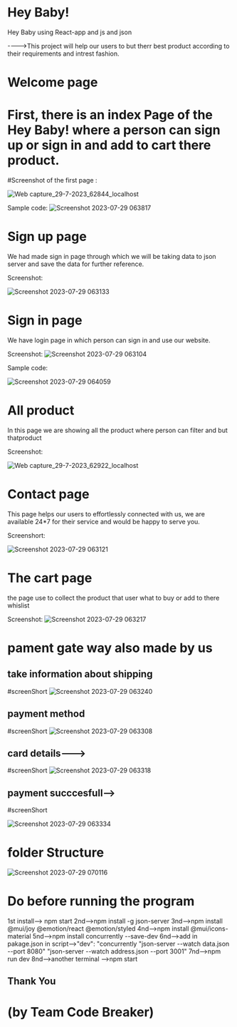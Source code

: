 # Hey Baby!
Hey Baby using React-app and js and json

---->This project will help our users to but therr best product  according to their requirements and intrest fashion.

# Welcome page

# First, there is an index Page of the Hey Baby! where a person can sign up or sign in and add to cart there product.

#Screenshot of the first page :

![Web capture_29-7-2023_62844_localhost](https://github.com/roy705051/Hey_Baby_E-commerce-_Website/assets/118226807/de873141-e423-4b01-abcf-a31c69fff9cd)

Sample code:
![Screenshot 2023-07-29 063817](https://github.com/roy705051/Hey_Baby_E-commerce-_Website/assets/118226807/a135f2a6-ede0-41f4-a622-697c69a36d46)


# Sign up page

We had made sign in page through which we will be taking data to json server and save the data for further reference.

Screenshot:

![Screenshot 2023-07-29 063133](https://github.com/roy705051/Hey_Baby_E-commerce-_Website/assets/118226807/dd41ac32-f8f2-4fb4-a4e4-2788928b11f3)

# Sign in page

We have login page in which person can sign in and use our website.

Screenshot:
![Screenshot 2023-07-29 063104](https://github.com/roy705051/Hey_Baby_E-commerce-_Website/assets/118226807/0ffd8f98-9ee0-4c8f-862f-266f51166806)


Sample code:

![Screenshot 2023-07-29 064059](https://github.com/roy705051/Hey_Baby_E-commerce-_Website/assets/118226807/c6791314-6941-48e9-a359-6086eee1734e)

# All product

In this page we are showing all the product where person can filter and but thatproduct

Screenshot:

![Web capture_29-7-2023_62922_localhost](https://github.com/roy705051/Hey_Baby_E-commerce-_Website/assets/118226807/eaf38816-9d15-4c04-b3f3-66d898ebe974)


# Contact page

This page helps our users to effortlessly connected with us, we are available 24*7 for their service and would be happy to serve you.

Screenshort:

![Screenshot 2023-07-29 063121](https://github.com/roy705051/Hey_Baby_E-commerce-_Website/assets/118226807/7b895eda-6a6b-4057-8d1c-2525e5a8705a)


# The cart page
the page use to collect the product that user what to buy or add to there whislist

Screenshot:
![Screenshot 2023-07-29 063217](https://github.com/roy705051/Hey_Baby_E-commerce-_Website/assets/118226807/4e8576ce-0dff-4d34-8ba4-423a6bdaffa5)


# pament gate way also made by us
## take information  about shipping
#screenShort
![Screenshot 2023-07-29 063240](https://github.com/roy705051/Hey_Baby_E-commerce-_Website/assets/118226807/7e6a5b98-46f8-45a2-be86-66ad011288c2)

## payment method
#screenShort
![Screenshot 2023-07-29 063308](https://github.com/roy705051/Hey_Baby_E-commerce-_Website/assets/118226807/cf8ab7ff-c7ae-4962-80bc-9105f71d1d79)

## card details--->
#screenShort
![Screenshot 2023-07-29 063318](https://github.com/roy705051/Hey_Baby_E-commerce-_Website/assets/118226807/314eb563-88bd-495c-9d54-ba30bbbca3c9)

## payment succcesfull-->
#screenShort

![Screenshot 2023-07-29 063334](https://github.com/roy705051/Hey_Baby_E-commerce-_Website/assets/118226807/27515cd7-994a-4a4a-a009-e76f33db9e3b)


# folder Structure
![Screenshot 2023-07-29 070116](https://github.com/roy705051/Hey_Baby_E-commerce-_Website/assets/118226807/2ced6887-9934-43c6-ae83-8ba6e6cee4ca)

# Do before running  the program
1st install--> npm start
2nd-->npm install -g json-server
3nd-->npm install @mui/joy @emotion/react @emotion/styled
4nd-->npm install @mui/icons-material
5nd-->npm install concurrently --save-dev
6nd-->add in pakage.json in script-->"dev": "concurrently \"json-server --watch data.json --port 8080\" \"json-server --watch address.json --port 3001\"
7nd-->npm run dev
8nd-->another terminal -->npm start


## Thank You

# (by Team Code Breaker)
